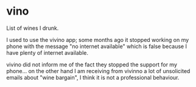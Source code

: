 # vino
List of wines I drunk.

I used to use the vivino app; some months ago it stopped working on my phone with the message "no internet available" which is false because I have plenty of internet available. 

vivino did not inform me of the fact they stopped the support for my phone... on the other hand I am receiving from vivinno a lot of unsolicited emails about "wine bargain", I think it is not a professional behaviour.
